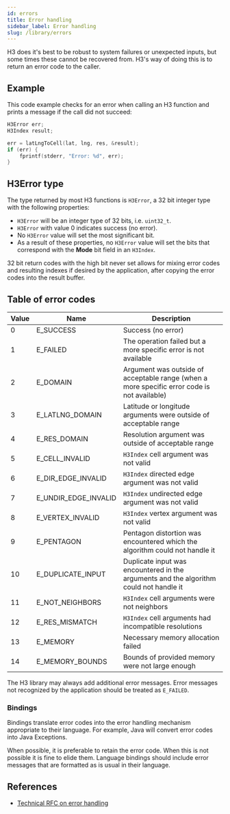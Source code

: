 ```yaml
---
id: errors
title: Error handling
sidebar_label: Error handling
slug: /library/errors
---
```


H3 does it's best to be robust to system failures or unexpected inputs, but
some times these cannot be recovered from. H3's way of doing this is to return
an error code to the caller.

## Example

This code example checks for an error when calling an H3 function and prints a message if the call did not succeed:

```c
H3Error err;
H3Index result;

err = latLngToCell(lat, lng, res, &result);
if (err) {
    fprintf(stderr, "Error: %d", err);
}
```

## H3Error type

The type returned by most H3 functions is `H3Error`, a 32 bit integer type with the following properties:

* `H3Error` will be an integer type of 32 bits, i.e. `uint32_t`.
* `H3Error` with value 0 indicates success (no error).
* No `H3Error` value will set the most significant bit.
* As a result of these properties, no `H3Error` value will set the bits that correspond with the **Mode** bit field in an `H3Index`.

32 bit return codes with the high bit never set allows for mixing error codes and resulting indexes if desired by the application, after copying the error codes into the result buffer.

## Table of error codes

| Value | Name                 | Description
| ----- | -------------------- | -----------
| 0     | E_SUCCESS            | Success (no error)
| 1     | E_FAILED             | The operation failed but a more specific error is not available
| 2     | E_DOMAIN             | Argument was outside of acceptable range (when a more specific error code is not available)
| 3     | E_LATLNG_DOMAIN      | Latitude or longitude arguments were outside of acceptable range
| 4     | E_RES_DOMAIN         | Resolution argument was outside of acceptable range
| 5     | E_CELL_INVALID       | `H3Index` cell argument was not valid
| 6     | E_DIR_EDGE_INVALID   | `H3Index` directed edge argument was not valid
| 7     | E_UNDIR_EDGE_INVALID | `H3Index` undirected edge argument was not valid
| 8     | E_VERTEX_INVALID     | `H3Index` vertex argument was not valid
| 9     | E_PENTAGON           | Pentagon distortion was encountered which the algorithm could not handle it
| 10    | E_DUPLICATE_INPUT    | Duplicate input was encountered in the arguments and the algorithm could not handle it
| 11    | E_NOT_NEIGHBORS      | `H3Index` cell arguments were not neighbors
| 12    | E_RES_MISMATCH       | `H3Index` cell arguments had incompatible resolutions
| 13    | E_MEMORY             | Necessary memory allocation failed
| 14    | E_MEMORY_BOUNDS      | Bounds of provided memory were not large enough

The H3 library may always add additional error messages. Error messages not recognized by the application should be treated as `E_FAILED`.

### Bindings

Bindings translate error codes into the error handling mechanism appropriate to their language. For example, Java will convert error codes into Java Exceptions.

When possible, it is preferable to retain the error code. When this is not possible it is fine to elide them. Language bindings should include error messages that are formatted as is usual in their language.

## References

* [Technical RFC on error handling](https://github.com/uber/h3/blob/master/dev-docs/RFCs/v4.0.0/error-handling-rfc.md)
